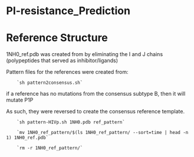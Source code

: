 # PI-resistance_Prediction

# Reference Structure
1NH0_ref.pdb was created from by eliminating the I and J chains (polypeptides that served as inhibitor/ligands)

Pattern files for the references were created from:

        `sh pattern2consensus.sh`
        
if a reference has no mutations from the consensus subtype B, then it will mutate P1P

As such, they were reversed to create the consensus reference template.

        `sh pattern-HIVp.sh 1NH0.pdb ref_pattern`
        
        `mv 1NH0_ref_pattern/$(ls 1NH0_ref_pattern/ --sort=time | head -n 1) 1NH0_ref.pdb`
        
        `rm -r 1NH0_ref_pattern/`
